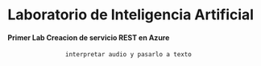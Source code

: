 # Laboratorio de Inteligencia Artificial

#### Primer Lab Creacion de servicio REST en Azure
					interpretar audio y pasarlo a texto